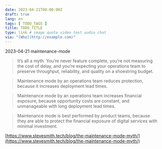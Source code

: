 ```yaml
---
date: 2023-04-21T00:00:00Z
draft: true
lang: en
tags: [ TODO_TAGS ]
title: TODO_TITLE
type: link # image quote video text audio chat
via: "[Who](http://example.com)"
---
```



2023-04-21 maintenance-mode


> It’s all a myth. You’re never feature complete, you’re not measuring the cost of delay, and you’re expecting your operations team to preserve throughput, reliability, and quality on a shoestring budget.

> Maintenance mode by an operations team reduces protection, because it increases deployment lead times.

> Maintenance mode by an operations team increases financial exposure, because opportunity costs are constant, and unmanageable with long deployment lead times.

> Maintenance mode is best performed by product teams, because they are able to protect the financial exposure of digital services with minimal investment.

[https://www.stevesmith.tech/blog/the-maintenance-mode-myth/](https://www.stevesmith.tech/blog/the-maintenance-mode-myth/)

